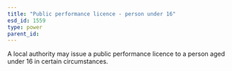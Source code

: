 ```yaml
---
title: "Public performance licence - person under 16"
esd_id: 1559
type: power
parent_id:  
---
```


A local authority may issue a public performance licence to a person aged under 16 in certain circumstances.

